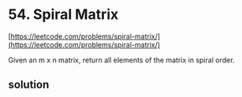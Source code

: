 # 54. Spiral Matrix
[https://leetcode.com/problems/spiral-matrix/](https://leetcode.com/problems/spiral-matrix/)

Given an m x n matrix, return all elements of the matrix in spiral order.

## solution

```python

```
